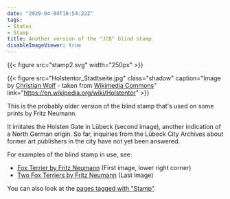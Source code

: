 ```yaml
---
date: "2020-04-04T16:54:22Z"
tags:
- Status
- Stamp
title: Another version of the "JCB" blind stamp
disableImageViewer: true
---
```

{{< figure src="stamp2.svg" width="250px" >}}

{{< figure src="Holstentor_Stadtseite.jpg" class="shadow" caption="Image by [Christian Wolf](www.c-w-design.de) - taken from [Wikimedia Commons](https://commons.wikimedia.org/wiki/File:Holstentor_Stadtseite.jpg)" link="https://en.wikipedia.org/wiki/Holstentor" >}}

This is the probably older version of the blind stamp that's used on some prints by Fritz Neumann.

It imitates the Holsten Gate in Lübeck (second image), another indication of a North German origin. So far, inquiries from the Lübeck City Archives about former art publishers in the city have not yet been answered.

For examples of the blind stamp in use, see:
 * [Fox Terrier by Fritz Neumann](/post/two-prints-from-one-plate-fritz-neumann/) (First image, lower right corner)
 * [Two Fox Terriers by Fritz Neumann](/post/two-dogs-fox-terrier-fritz-neumann/) (Last image)

You can also look at the [pages tagged with "Stamp"](/tags/Stamp).

